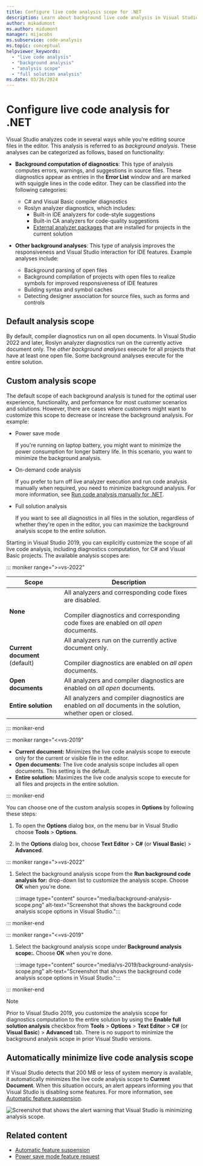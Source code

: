 ```yaml
---
title: Configure live code analysis scope for .NET
description: Learn about background live code analysis in Visual Studio. See how to set the analysis scope to the active document, all open documents, or all files and projects.
author: mikadumont
ms.author: midumont
manager: mijacobs
ms.subservice: code-analysis
ms.topic: conceptual
helpviewer_keywords:
  - "live code analysis"
  - "background analysis"
  - "analysis scope"
  - "full solution analysis"
ms.date: 03/26/2024
---
```


# Configure live code analysis for .NET

Visual Studio analyzes code in several ways while you're editing source files in the editor. This analysis is referred to as *background analysis*. These analyses can be categorized as follows, based on functionality:

- **Background computation of diagnostics**: This type of analysis computes errors, warnings, and suggestions in source files. These diagnostics appear as entries in the **Error List** window and are marked with squiggle lines in the code editor. They can be classified into the following categories:
  - C# and Visual Basic compiler diagnostics
  - Roslyn analyzer diagnostics, which includes:
    - Built-in IDE analyzers for code-style suggestions
    - Built-in CA analyzers for code-quality suggestions
    - [External analyzer packages](./install-roslyn-analyzers.md) that are installed for projects in the current solution

- **Other background analyses**: This type of analysis improves the responsiveness and Visual Studio interaction for IDE features. Example analyses include:
  - Background parsing of open files
  - Background compilation of projects with open files to realize symbols for improved responsiveness of IDE features
  - Building syntax and symbol caches
  - Detecting designer association for source files, such as forms and controls

## Default analysis scope

By default, compiler diagnostics run on all open documents. In Visual Studio 2022 and later, Roslyn analyzer diagnostics run on the currently active document only. The *other background analyses* execute for all projects that have at least one open file. Some background analyses execute for the entire solution.

## Custom analysis scope

The default scope of each background analysis is tuned for the optimal user experience, functionality, and performance for most customer scenarios and solutions. However, there are cases where customers might want to customize this scope to decrease or increase the background analysis. For example:

- Power save mode

   If you're running on laptop battery, you might want to minimize the power consumption for longer battery life. In this scenario, you want to minimize the background analysis.

- On-demand code analysis

   If you prefer to turn off live analyzer execution and run code analysis manually when required, you need to minimize background analysis. For more information, see [Run code analysis manually for .NET](./how-to-run-code-analysis-manually-for-managed-code.md).

- Full solution analysis

   If you want to see all diagnostics in all files in the solution, regardless of whether they're open in the editor, you can maximize the background analysis scope to the entire solution.

Starting in Visual Studio 2019, you can explicitly customize the scope of all live code analysis, including diagnostics computation, for C# and Visual Basic projects. The available analysis scopes are:

::: moniker range=">=vs-2022"

| Scope | Description |
| - | - |
| **None** | All analyzers and corresponding code fixes are disabled.<br/><br/>Compiler diagnostics and corresponding code fixes are enabled on *all open* documents. |
| **Current document** (default) | All analyzers run on the currently active document only.<br/><br/>Compiler diagnostics are enabled on *all open* documents. |
| **Open documents** | All analyzers and compiler diagnostics are enabled on *all open* documents. |
| **Entire solution** | All analyzers and compiler diagnostics are enabled on *all* documents in the solution, whether open or closed. |

::: moniker-end

::: moniker range="<=vs-2019"

- **Current document:** Minimizes the live code analysis scope to execute only for the current or visible file in the editor.
- **Open documents:** The live code analysis scope includes all open documents. This setting is the default.
- **Entire solution:** Maximizes the live code analysis scope to execute for all files and projects in the entire solution.

::: moniker-end

You can choose one of the custom analysis scopes in **Options** by following these steps:

1. To open the **Options** dialog box, on the menu bar in Visual Studio choose **Tools** > **Options**.

1. In the **Options** dialog box, choose **Text Editor** > **C#** (or **Visual Basic**) > **Advanced**.

::: moniker range=">=vs-2022"

1. Select the background analysis scope from the **Run background code analysis for:** drop-down list to customize the analysis scope. Choose **OK** when you're done.

   :::image type="content" source="media/background-analysis-scope.png" alt-text="Screenshot that shows the background code analysis scope options in Visual Studio.":::

::: moniker-end

::: moniker range="<=vs-2019"

1. Select the background analysis scope under **Background analysis scope:**. Choose **OK** when you're done.

   :::image type="content" source="media/vs-2019/background-analysis-scope.png" alt-text="Screenshot that shows the background code analysis scope options in Visual Studio.":::

::: moniker-end

> [!NOTE]
> Prior to Visual Studio 2019, you customize the analysis scope for diagnostics computation to the entire solution by using the **Enable full solution analysis** checkbox from **Tools** > **Options** > **Text Editor** > **C#** (or **Visual Basic**) > **Advanced** tab. There is no support to minimize the background analysis scope in prior Visual Studio versions.

## Automatically minimize live code analysis scope

If Visual Studio detects that 200 MB or less of system memory is available, it automatically minimizes the live code analysis scope to **Current Document**. When this situation occurs, an alert appears informing you that Visual Studio is disabling some features. For more information, see [Automatic feature suspension](automatic-feature-suspension.md).

![Screenshot that shows the alert warning that Visual Studio is minimizing analysis scope.](./media/fsa_alert.png)

## Related content

- [Automatic feature suspension](./automatic-feature-suspension.md)
- [Power save mode feature request](https://github.com/dotnet/roslyn/issues/38429)
